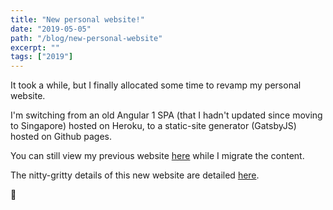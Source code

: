 ```yaml
---
title: "New personal website!"
date: "2019-05-05"
path: "/blog/new-personal-website"
excerpt: ""
tags: ["2019"]
---
```


It took a while, but I finally allocated some time to revamp my personal website.

I'm switching from an old Angular 1 SPA (that I hadn't updated since moving to Singapore) hosted on Heroku, to a static-site generator (GatsbyJS) hosted on Github pages.

You can still view my previous website <a href="http://www.raphaelodini.com/" target="_blank" rel="noopener noreferrer">here</a> while I migrate the content.

The nitty-gritty details of this new website are detailed [here](/colophon).

:gift_heart: